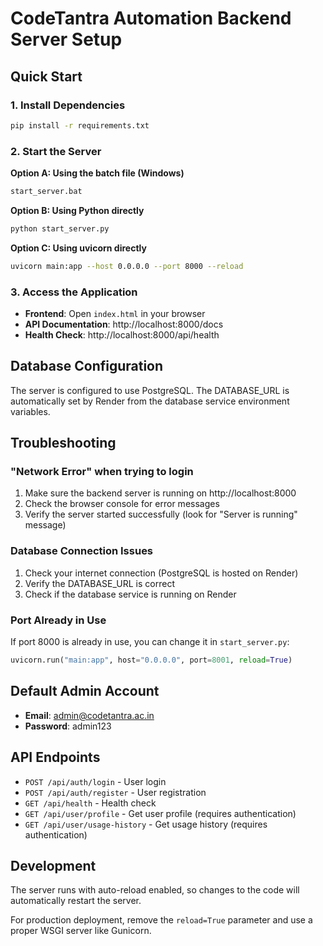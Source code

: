 # CodeTantra Automation Backend Server Setup

## Quick Start

### 1. Install Dependencies
```bash
pip install -r requirements.txt
```

### 2. Start the Server
**Option A: Using the batch file (Windows)**
```bash
start_server.bat
```

**Option B: Using Python directly**
```bash
python start_server.py
```

**Option C: Using uvicorn directly**
```bash
uvicorn main:app --host 0.0.0.0 --port 8000 --reload
```

### 3. Access the Application
- **Frontend**: Open `index.html` in your browser
- **API Documentation**: http://localhost:8000/docs
- **Health Check**: http://localhost:8000/api/health

## Database Configuration

The server is configured to use PostgreSQL. The DATABASE_URL is automatically set by Render from the database service environment variables.

## Troubleshooting

### "Network Error" when trying to login
1. Make sure the backend server is running on http://localhost:8000
2. Check the browser console for error messages
3. Verify the server started successfully (look for "Server is running" message)

### Database Connection Issues
1. Check your internet connection (PostgreSQL is hosted on Render)
2. Verify the DATABASE_URL is correct
3. Check if the database service is running on Render

### Port Already in Use
If port 8000 is already in use, you can change it in `start_server.py`:
```python
uvicorn.run("main:app", host="0.0.0.0", port=8001, reload=True)
```

## Default Admin Account
- **Email**: admin@codetantra.ac.in
- **Password**: admin123

## API Endpoints

- `POST /api/auth/login` - User login
- `POST /api/auth/register` - User registration
- `GET /api/health` - Health check
- `GET /api/user/profile` - Get user profile (requires authentication)
- `GET /api/user/usage-history` - Get usage history (requires authentication)

## Development

The server runs with auto-reload enabled, so changes to the code will automatically restart the server.

For production deployment, remove the `reload=True` parameter and use a proper WSGI server like Gunicorn.

